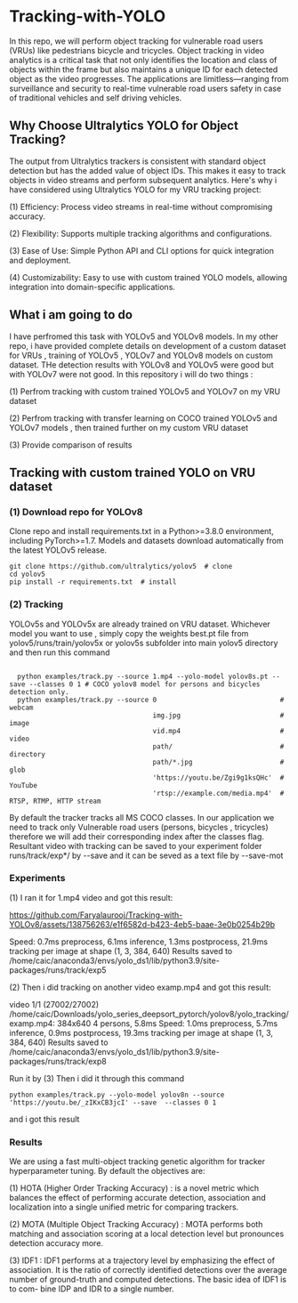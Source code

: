 # Tracking-with-YOLO

In this repo, we will perform object tracking for vulnerable road users (VRUs) like pedestrians bicycle and tricycles.
Object tracking in video analytics is a critical task that not only identifies the location and class of objects within the frame but also maintains a unique ID for each detected object as the video progresses. The applications are limitless—ranging from surveillance and security to real-time vulnerable road users safety in case of traditional vehicles and self driving vehicles.



## Why Choose Ultralytics YOLO for Object Tracking?

The output from Ultralytics trackers is consistent with standard object detection but has the added value of object IDs. This makes it easy to track objects in video streams and perform subsequent analytics. Here's why i have considered using Ultralytics YOLO for my VRU tracking project:

   (1) Efficiency: Process video streams in real-time without compromising accuracy.
   
   
   (2) Flexibility: Supports multiple tracking algorithms and configurations.
   
   
   (3) Ease of Use: Simple Python API and CLI options for quick integration and deployment.
   
   
   (4) Customizability: Easy to use with custom trained YOLO models, allowing integration into domain-specific applications.
   

## What i am going to do

I have perfromed this task with YOLOv5 and YOLOv8 models. In my other repo, i have provided complete details on development of a custom dataset for VRUs , training of YOLOv5 , YOLOv7 and YOLOv8 models on custom dataset. THe detection results with YOLOv8 and YOLOv5 were good but with YOLOv7 were not good. In this repository i will do two things :

(1) Perfrom tracking with custom trained YOLOv5 and YOLOv7 on my VRU dataset

(2) Perfrom tracking with transfer learning on COCO trained YOLOv5 and YOLOv7 models , then trained further on my custom VRU dataset

(3) Provide comparison of results

## Tracking with custom trained YOLO on VRU dataset

### (1) Download repo for YOLOv8
Clone repo and install requirements.txt in a Python>=3.8.0 environment, including PyTorch>=1.7. Models and datasets download automatically from the latest YOLOv5 release.

```
git clone https://github.com/ultralytics/yolov5  # clone
cd yolov5
pip install -r requirements.txt  # install
```
### (2) Tracking
YOLOv5s and YOLOv5x are already trained on VRU dataset. Whichever model you want to use , simply copy the weights best.pt file from yolov5/runs/train/yolov5x or yolov5s subfolder into main yolov5 directory and then run this command
```

  python examples/track.py --source 1.mp4 --yolo-model yolov8s.pt --save --classes 0 1 # COCO yolov8 model for persons and bicycles detection only. 
  python examples/track.py --source 0                               # webcam
                                    img.jpg                         # image
                                    vid.mp4                         # video
                                    path/                           # directory
                                    path/*.jpg                      # glob
                                    'https://youtu.be/Zgi9g1ksQHc'  # YouTube
                                    'rtsp://example.com/media.mp4'  # RTSP, RTMP, HTTP stream
```

By default the tracker tracks all MS COCO classes. In our application we need to track only Vulnerable road users (persons, bicycles , tricycles) therefore we will add their corresponding index after the classes flag. Resultant video with tracking can be saved to your experiment folder runs/track/exp*/ by --save and it can be seved as a text file by --save-mot

### Experiments

(1) I ran it for 1.mp4 video and got this result:

https://github.com/Faryalaurooj/Tracking-with-YOLOv8/assets/138756263/e1f6582d-b423-4eb5-baae-3e0b0254b29b

Speed: 0.7ms preprocess, 6.1ms inference, 1.3ms postprocess, 21.9ms tracking per image at shape (1, 3, 384, 640)
Results saved to /home/caic/anaconda3/envs/yolo_ds1/lib/python3.9/site-packages/runs/track/exp5

(2) Then i did tracking on another video examp.mp4 and got this result:


video 1/1 (27002/27002) /home/caic/Downloads/yolo_series_deepsort_pytorch/yolov8/yolo_tracking/examp.mp4: 384x640 4 persons, 5.8ms
Speed: 1.0ms preprocess, 5.7ms inference, 0.9ms postprocess, 19.3ms tracking per image at shape (1, 3, 384, 640)
Results saved to /home/caic/anaconda3/envs/yolo_ds1/lib/python3.9/site-packages/runs/track/exp8


Run it by
(3) Then i did it through this command 

```
python examples/track.py --yolo-model yolov8n --source 'https://youtu.be/_zIKxCB3jcI' --save  --classes 0 1 
```
and i got this result


### Results

We are using a fast multi-object tracking genetic algorithm for tracker hyperparameter tuning. By default the objectives are:

(1) HOTA (Higher Order Tracking Accuracy) : is a novel metric which balances the effect of performing accurate detection, association and localization into a single unified metric for comparing trackers.

(2) MOTA (Multiple Object Tracking Accuracy) : MOTA performs both matching and association scoring at a local detection level but pronounces detection accuracy more.

(3) IDF1 : IDF1 performs at a trajectory level by emphasizing the effect of association. It is the ratio of correctly identified detections over the average number of ground-truth and computed detections. The basic idea of IDF1 is to com- bine IDP and IDR to a single number.
